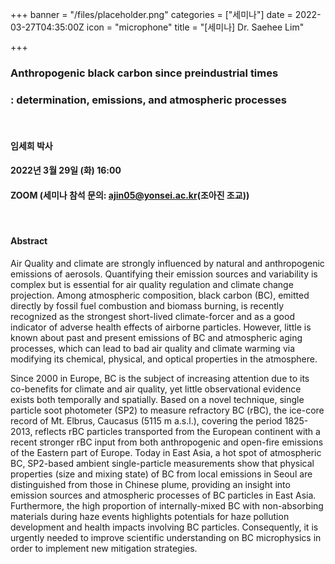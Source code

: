 +++
banner = "/files/placeholder.png"
categories = ["세미나"]
date = 2022-03-27T04:35:00Z
icon = "microphone"
title = "[세미나] Dr. Saehee Lim"

+++
### Anthropogenic black carbon since preindustrial times

### : determination, emissions, and atmospheric processes

<br>

#### 임세희 박사

#### 2022년 3월 29일 (화) 16:00

#### ZOOM (세미나 참석 문의: ajin05@yonsei.ac.kr(조아진 조교))

<br>

#### Abstract

Air Quality and climate are strongly influenced by natural and anthropogenic emissions of aerosols. Quantifying their emission sources and variability is complex but is essential for air quality regulation and climate change projection. Among atmospheric composition, black carbon (BC), emitted directly by fossil fuel combustion and biomass burning, is recently recognized as the strongest short-lived climate-forcer and as a good indicator of adverse health effects of airborne particles. However, little is known about past and present emissions of BC and atmospheric aging processes, which can lead to bad air quality and climate warming via modifying its chemical, physical, and optical properties in the atmosphere.

Since 2000 in Europe, BC is the subject of increasing attention due to its co-benefits for climate and air quality, yet little observational evidence exists both temporally and spatially. Based on a novel technique, single particle soot photometer (SP2) to measure refractory BC (rBC), the ice-core record of Mt. Elbrus, Caucasus (5115 m a.s.l.), covering the period 1825-2013, reflects rBC particles transported from the European continent with a recent stronger rBC input from both anthropogenic and open-fire emissions of the Eastern part of Europe. Today in East Asia, a hot spot of atmospheric BC, SP2-based ambient single-particle measurements show that physical properties (size and mixing state) of BC from local emissions in Seoul are distinguished from those in Chinese plume, providing an insight into emission sources and atmospheric processes of BC particles in East Asia. Furthermore, the high proportion of internally-mixed BC with non-absorbing materials during haze events highlights potentials for haze pollution development and health impacts involving BC particles. Consequently, it is urgently needed to improve scientific understanding on BC microphysics in order to implement new mitigation strategies.